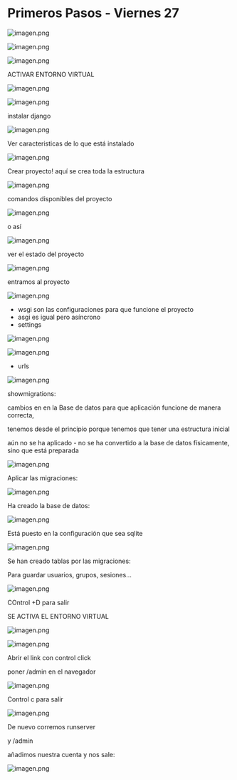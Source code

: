# Primeros Pasos - Viernes 27

![imagen.png](Apuntes%2010ec98e1579d808ab6d9f939f62c2b62/imagen.png)

![imagen.png](Apuntes%2010ec98e1579d808ab6d9f939f62c2b62/imagen%201.png)

![imagen.png](Apuntes%2010ec98e1579d808ab6d9f939f62c2b62/imagen%202.png)

ACTIVAR ENTORNO VIRTUAL

![imagen.png](Apuntes%2010ec98e1579d808ab6d9f939f62c2b62/imagen%203.png)

![imagen.png](Apuntes%2010ec98e1579d808ab6d9f939f62c2b62/imagen%204.png)

instalar django

![imagen.png](Apuntes%2010ec98e1579d808ab6d9f939f62c2b62/imagen%205.png)

Ver caracteristicas de lo que está instalado

![imagen.png](Apuntes%2010ec98e1579d808ab6d9f939f62c2b62/imagen%206.png)

Crear proyecto! aquí se crea toda la estructura

![imagen.png](Apuntes%2010ec98e1579d808ab6d9f939f62c2b62/imagen%207.png)

comandos disponibles del proyecto

![imagen.png](Apuntes%2010ec98e1579d808ab6d9f939f62c2b62/imagen%208.png)

o así

![imagen.png](Apuntes%2010ec98e1579d808ab6d9f939f62c2b62/imagen%209.png)

ver el estado del proyecto

![imagen.png](Apuntes%2010ec98e1579d808ab6d9f939f62c2b62/imagen%2010.png)

entramos al proyecto

![imagen.png](Apuntes%2010ec98e1579d808ab6d9f939f62c2b62/imagen%2011.png)

- wsgi son las configuraciones para que funcione el proyecto
- asgi es igual pero asíncrono
- settings

![imagen.png](Apuntes%2010ec98e1579d808ab6d9f939f62c2b62/imagen%2012.png)

![imagen.png](Apuntes%2010ec98e1579d808ab6d9f939f62c2b62/imagen%2013.png)

- urls

![imagen.png](Apuntes%2010ec98e1579d808ab6d9f939f62c2b62/imagen%2014.png)

showmigrations:

cambios en en la Base de datos para que aplicación funcione de manera correcta,

tenemos desde el principio porque tenemos que tener una estructura inicial

aún no se ha aplicado - no se ha convertido a la base de datos físicamente, sino que está preparada

![imagen.png](Apuntes%2010ec98e1579d808ab6d9f939f62c2b62/imagen%2015.png)

Aplicar las migraciones:

![imagen.png](Apuntes%2010ec98e1579d808ab6d9f939f62c2b62/imagen%2016.png)

Ha creado la base de datos:

![imagen.png](Apuntes%2010ec98e1579d808ab6d9f939f62c2b62/imagen%2017.png)

Está puesto en la configuración que sea sqlite

![imagen.png](Apuntes%2010ec98e1579d808ab6d9f939f62c2b62/imagen%2018.png)

Se han creado tablas por las migraciones:

Para guardar usuarios, grupos, sesiones…

![imagen.png](Apuntes%2010ec98e1579d808ab6d9f939f62c2b62/imagen%2019.png)

COntrol +D para salir

SE ACTIVA EL ENTORNO VIRTUAL

![imagen.png](Apuntes%2010ec98e1579d808ab6d9f939f62c2b62/imagen%2020.png)

![imagen.png](Apuntes%2010ec98e1579d808ab6d9f939f62c2b62/imagen%2021.png)

Abrir el link con control click

poner /admin en el navegador

![imagen.png](Apuntes%2010ec98e1579d808ab6d9f939f62c2b62/imagen%2022.png)

Control c para salir

![imagen.png](Apuntes%2010ec98e1579d808ab6d9f939f62c2b62/imagen%2023.png)

De nuevo corremos runserver

y /admin

añadimos nuestra cuenta y nos sale:

![imagen.png](Apuntes%2010ec98e1579d808ab6d9f939f62c2b62/imagen%2024.png)
